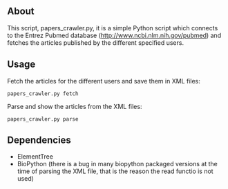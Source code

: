 ## About
This script, papers_crawler.py, it is a simple Python script which connects to the Entrez Pubmed database (http://www.ncbi.nlm.nih.gov/pubmed) and fetches the articles published by the different specified users.

## Usage
Fetch the articles for the different users and save them in XML files:

`papers_crawler.py fetch` 

Parse and show the articles from the XML files:

`papers_crawler.py parse` 

## Dependencies
- ElementTree
- BioPython (there is a bug in many biopython packaged versions at the time of parsing the XML file, that is the reason the read functio is not used)
